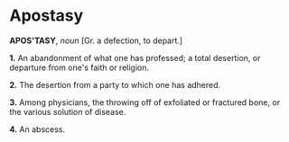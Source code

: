 # Apostasy

**APOS'TASY**, _noun_ \[Gr. a defection, to depart.\]

**1.** An abandonment of what one has professed; a total desertion, or departure from one's faith or religion.

**2.** The desertion from a party to which one has adhered.

**3.** Among physicians, the throwing off of exfoliated or fractured bone, or the various solution of disease.

**4.** An abscess.